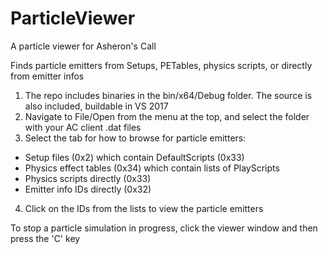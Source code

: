 # ParticleViewer

A particle viewer for Asheron's Call

Finds particle emitters from Setups, PETables, physics scripts, or directly from emitter infos

1. The repo includes binaries in the bin/x64/Debug folder. The source is also included, buildable in VS 2017
2. Navigate to File/Open from the menu at the top, and select the folder with your AC client .dat files
3. Select the tab for how to browse for particle emitters:
  - Setup files (0x2) which contain DefaultScripts (0x33)
  - Physics effect tables (0x34) which contain lists of PlayScripts
  - Physics scripts directly (0x33)
  - Emitter info IDs directly (0x32)
4. Click on the IDs from the lists to view the particle emitters

To stop a particle simulation in progress, click the viewer window and then press the 'C' key
